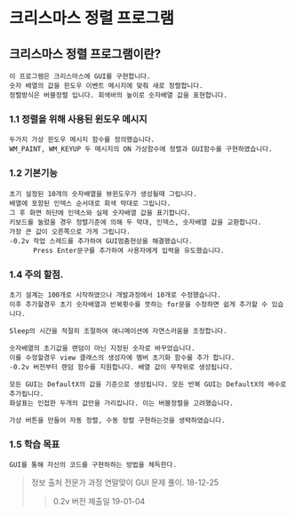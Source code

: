 크리스마스 정렬 프로그램
=============

## 크리스마스 정렬 프로그램이란?
    이 프로그램은 크리스마스에 GUI를 구현합니다. 
    숫자 배열의 값을 윈도우 이벤트 메시지에 맞춰 새로 정렬합니다.
    정렬방식은 버블정렬 입니다. 회색바의 높이로 숫자배열 값을 표현합니다. 

### 1.1 정렬을 위해 사용된 윈도우 메시지
    두가지 가상 윈도우 메시지 함수를 정의했습니다.
    WM_PAINT, WM_KEYUP 두 메시지의 ON 가상함수에 정렬과 GUI함수를 구현하였습니다.

### 1.2 기본기능
    초기 설정된 10개의 숫자배열을 뷰윈도우가 생성될때 그립니다. 
    배열에 포함된 인덱스 순서대로 회색 막대로 그립니다. 
    그 후 화면 하단에 인덱스와 실제 숫자배열 값을 표기합니다. 
    키보드를 눌렀을 경우 정렬기준에 의해 두 막대, 인덱스, 숫자배열 값을 교환합니다. 
    가장 큰 값이 오른쪽으로 가게 그립니다.
    -0.2v 작업 스레드를 추가하여 GUI멈춤현상을 해결했습니다.
          Press Enter문구를 추가하여 사용자에게 입력을 유도했습니다.

### 1.4 주의 할점.
    초기 설계는 100개로 시작하였으나 개발과정에서 10개로 수정했습니다. 
    이후 추가할경우 초기 숫자배열과 반복횟수를 뜻하는 for문을 수정하면 쉽게 추가할 수 있습니다.

    Sleep의 시간을 적절히 조절하여 애니메이션에 자연스러움을 조정합니다.

    숫자배열의 초기값을 랜덤이 아닌 지정된 숫자로 바꾸었습니다. 
    이를 수정할경우 view 클래스의 생성자에 멤버 초기화 함수를 추가 합니다.
    -0.2v 버전부터 랜덤 함수를 지원합니다. 배열 값이 무작위로 생성됩니다.

    모든 GUI는 DefaultX의 값을 기준으로 생성됩니다. 모든 반복 GUI는 DefaultX의 배수로 추가됩니다.
    화살표는 인접한 두개의 값만을 가리킵니다. 이는 버블정렬을 고려했습니다. 

    가상 버튼을 만들어 자동 정렬, 수동 정렬 구현하는것을 생략하였습니다.

### 1.5 학습 목표
    GUI를 통해 자신의 코드를 구현하하는 방법을 체득한다. 

> 정보 출처 전문가 과정 연말맞이 GUI 문제 풀이. 18-12-25
>> 0.2v 버전 제출일 19-01-04